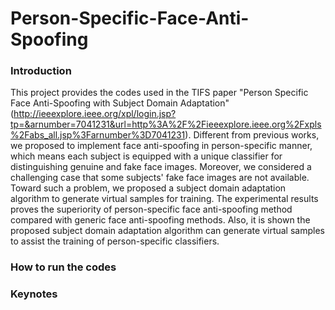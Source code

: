 # Person-Specific-Face-Anti-Spoofing
### Introduction
This project provides the codes used in the TIFS paper "Person Specific Face Anti-Spoofing with Subject Domain Adaptation"(http://ieeexplore.ieee.org/xpl/login.jsp?tp=&arnumber=7041231&url=http%3A%2F%2Fieeexplore.ieee.org%2Fxpls%2Fabs_all.jsp%3Farnumber%3D7041231).
Different from previous works, we proposed to implement face anti-spoofing in person-specific manner, which means each subject
is equipped with a unique classifier for distinguishing genuine and fake face images. Moreover, we considered a challenging case that 
some subjects' fake face images are not available. Toward such a problem, we proposed a subject domain adaptation algorithm to 
generate virtual samples for training. The experimental results proves the superiority of person-specific face anti-spoofing method compared
with generic face anti-spoofing methods. Also, it is shown the proposed subject domain adaptation algorithm can generate virtual samples to 
assist the training of person-specific classifiers.
### How to run the codes

### Keynotes